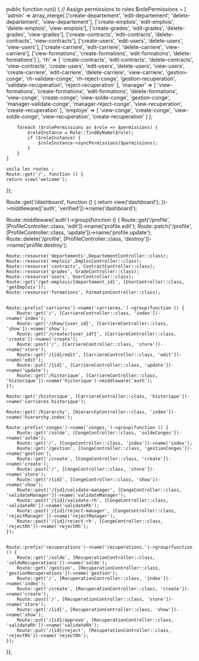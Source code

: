 public function run()
    {
        // Assign permissions to roles
        $rolePermissions = [
            'admin' => array_merge(
                ['create-departement', 'edit-departement', 'delete-departement', 'view-departement'],
                ['create-emplois', 'edit-emplois', 'delete-emplois', 'view-emplois'],
                ['create-grades', 'edit-grades', 'delete-grades', 'view-grades'],
                ['create-contracts', 'edit-contracts', 'delete-contracts', 'view-contracts'],
                ['create-users', 'edit-users', 'delete-users', 'view-users'],
                ['create-carriere', 'edit-carriere', 'delete-carriere', 'view-carriere'],
                ['view-formations', 'create-formations', 'edit-formations', 'delete-formations']
            ),
            'rh' => [
                'create-contracts', 'edit-contracts', 'delete-contracts', 'view-contracts',
                'create-users', 'edit-users', 'delete-users', 'view-users',
                'create-carriere', 'edit-carriere', 'delete-carriere', 'view-carriere',
                'gestion-conge', 'rh-validate-conge', 'rh-reject-conge',
                'gestion-recuperation', 'validate-recuperation', 'reject-recuperation'
            ],
            'manager' => [
                'view-formations', 'create-formations', 'edit-formations', 'delete-formations',
                'view-conge', 'create-conge', 'view-solde-conge', 'gestion-conge',
                'manager-validate-conge', 'manager-reject-conge',
                'view-recuperation', 'create-recuperation'
            ],
            'employe' => [
                'view-conge', 'create-conge', 'view-solde-conge',
                'view-recuperation', 'create-recuperation'
            ]
        ];

        foreach ($rolePermissions as $role => $permissions) {
            $roleInstance = Role::findByName($role);
            if ($roleInstance) {
                $roleInstance->syncPermissions($permissions);
            }
        }
    }

    voila les routes : 
    Route::get('/', function () {
    return view('welcome');
});

Route::get('/dashboard', function () {
    return view('dashboard');
})->middleware(['auth', 'verified'])->name('dashboard');

Route::middleware('auth')->group(function () {
    Route::get('/profile', [ProfileController::class, 'edit'])->name('profile.edit');
    Route::patch('/profile', [ProfileController::class, 'update'])->name('profile.update');
    Route::delete('/profile', [ProfileController::class, 'destroy'])->name('profile.destroy');

    Route::resource('departements',DepartementController::class);
    Route::resource('emplois',EmploiController::class);
    Route::resource('contracts', ContractController::class);
    Route::resource('grades', GradeController::class);
    Route::resource('users', UserController::class);
    Route::get('/get-emplois/{departement_id}', [UserController::class, 'getEmplois']);
    Route::resource('formations', FormationController::class);
    

    Route::prefix('carrieres')->name('carrieres.')->group(function () {
        Route::get('/', [CarriereController::class, 'index'])->name('index');
        Route::get('/show/{user_id}', [CarriereController::class, 'show'])->name('show');
        Route::get('/create/{user_id?}', [CarriereController::class, 'create'])->name('create');
        Route::post('/', [CarriereController::class, 'store'])->name('store');
        Route::get('/{id}/edit', [CarriereController::class, 'edit'])->name('edit');
        Route::put('/{id}', [CarriereController::class, 'update'])->name('update');
        Route::get('/historique', [CarriereController::class, 'historique'])->name('historique')->middleware('auth');
    });

    Route::get('/historique', [CarriereController::class, 'historique'])->name('carrieres.historique');

    Route::get('/hierarchy', [HierarchyController::class, 'index'])->name('hierarchy.index');

    Route::prefix('conges')->name('conges.')->group(function () {
        Route::get('/solde', [CongeController::class, 'soldeConges'])->name('solde'); 
        Route::get('/', [CongeController::class, 'index'])->name('index');
        Route::get('/gestion', [CongeController::class, 'gestionConges'])->name('gestion');
        Route::get('/create', [CongeController::class, 'create'])->name('create');
        Route::post('/', [CongeController::class, 'store'])->name('store');
        Route::get('/{id}', [CongeController::class, 'show'])->name('show');
        Route::post('/{id}/validate-manager', [CongeController::class, 'validateManager'])->name('validateManager');
        Route::post('/{id}/validate-rh', [CongeController::class, 'validateRh'])->name('validateRh');
        Route::post('/{id}/reject-manager', [CongeController::class, 'rejectManager'])->name('rejectManager');
        Route::post('/{id}/reject-rh', [CongeController::class, 'rejectRh'])->name('rejectRh');
    });
    

    Route::prefix('recuperations')->name('recuperations.')->group(function () {
        Route::get('/solde', [RecuperationController::class, 'soldeRecuperations'])->name('solde');
        Route::get('/gestion', [RecuperationController::class, 'gestionRecuperations'])->name('gestion');
        Route::get('/', [RecuperationController::class, 'index'])->name('index');
        Route::get('/create', [RecuperationController::class, 'create'])->name('create');
        Route::post('/', [RecuperationController::class, 'store'])->name('store');
        Route::get('/{id}', [RecuperationController::class, 'show'])->name('show');    
        Route::put('/{id}/approve', [RecuperationController::class, 'validateRh'])->name('validateRh');
        Route::put('/{id}/reject', [RecuperationController::class, 'rejectRh'])->name('rejectRh');
    });
    
    
    


});